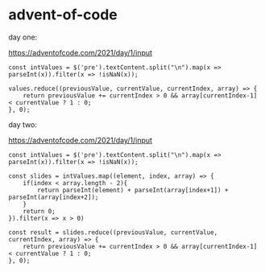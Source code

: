 # advent-of-code

day one:

https://adventofcode.com/2021/day/1/input
```
const intValues = $('pre').textContent.split("\n").map(x => parseInt(x)).filter(x => !isNaN(x));

values.reduce((previousValue, currentValue, currentIndex, array) => {
    return previousValue += currentIndex > 0 && array[currentIndex-1] < currentValue ? 1 : 0;
}, 0);

```

day two:

https://adventofcode.com/2021/day/1/input
```
const intValues = $('pre').textContent.split("\n").map(x => parseInt(x)).filter(x => !isNaN(x));

const slides = intValues.map((element, index, array) => {
    if(index < array.length - 2){
        return parseInt(element) + parseInt(array[index+1]) + parseInt(array[index+2]);
    }
    return 0;
}).filter(x => x > 0)

const result = slides.reduce((previousValue, currentValue, currentIndex, array) => {
    return previousValue += currentIndex > 0 && array[currentIndex-1] < currentValue ? 1 : 0;
}, 0);

```
